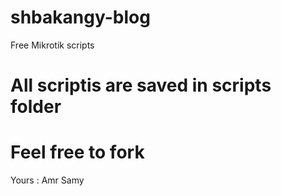 # shbakangy-blog
Free Mikrotik scripts 
# All scriptis are saved in scripts folder 
# Feel free to fork 
Yours : 
Amr Samy
